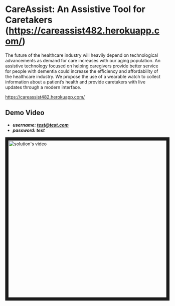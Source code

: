 # CareAssist: An Assistive Tool for Caretakers (https://careassist482.herokuapp.com/)

The future of the healthcare industry will heavily depend on technological advancements as demand for care increases with our aging population. An assistive technology focused on helping caregivers provide better service for people with dementia could increase the efficiency and affordability of the healthcare industry. We propose the use of a wearable watch to collect information about a patient’s health and provide caretakers with live updates through a modern interface.

https://careassist482.herokuapp.com/

## Demo Video

  - ***username: test@test.com***
  - ***password: test***

<a href="http://www.youtube.com/watch?feature=player_embedded&v=9dHLl9CzP8c
" target="_blank"><img src="http://img.youtube.com/vi/9dHLl9CzP8c/0.jpg" 
alt="solution's video" border="10" width="700" height="500" /></a>


